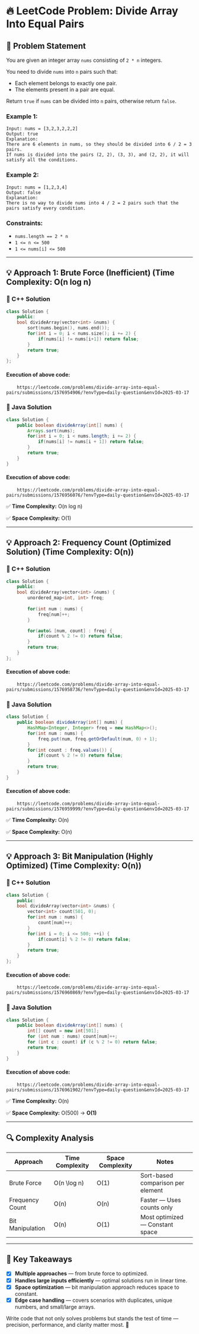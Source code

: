 # 🔥 LeetCode Problem: Divide Array Into Equal Pairs

## 📌 Problem Statement

You are given an integer array `nums` consisting of `2 * n` integers.

You need to divide `nums` into `n` pairs such that:

- Each element belongs to exactly one pair.
- The elements present in a pair are equal.

Return `true` if `nums` can be divided into `n` pairs, otherwise return `false`.

### Example 1:

```plaintext
Input: nums = [3,2,3,2,2,2]
Output: true
Explanation: 
There are 6 elements in nums, so they should be divided into 6 / 2 = 3 pairs.
If nums is divided into the pairs (2, 2), (3, 3), and (2, 2), it will satisfy all the conditions.
```

### Example 2:

```plaintext
Input: nums = [1,2,3,4]
Output: false
Explanation: 
There is no way to divide nums into 4 / 2 = 2 pairs such that the pairs satisfy every condition.
```

### Constraints:

- `nums.length == 2 * n`
- `1 <= n <= 500`
- `1 <= nums[i] <= 500`

---

## 💡 Approach 1: Brute Force (Inefficient) (Time Complexity: O(n log n)

### 🔧 C++ Solution

```cpp
class Solution {
    public:
    bool divideArray(vector<int> &nums) {
        sort(nums.begin(), nums.end());
        for(int i = 0; i < nums.size(); i += 2) {
            if(nums[i] != nums[i+1]) return false;
        }
        return true;
    }
};
```

#### Execution of above code:
```link
    https://leetcode.com/problems/divide-array-into-equal-pairs/submissions/1576954906/?envType=daily-question&envId=2025-03-17
```

### 🔧 Java Solution

```java
class Solution {
    public boolean divideArray(int[] nums) {
        Arrays.sort(nums);
        for(int i = 0; i < nums.length; i += 2) {
            if(nums[i] != nums[i + 1]) return false;
        }
        return true;
    }
}
```

#### Execution of above code:
```link
    https://leetcode.com/problems/divide-array-into-equal-pairs/submissions/1576956076/?envType=daily-question&envId=2025-03-17
```

✅ **Time Complexity:** O(n log n)

✅ **Space Complexity:** O(1)

---

## 💡 Approach 2: Frequency Count (Optimized Solution) (Time Complexity: O(n))

### 🔧 C++ Solution

```cpp
class Solution {
    public:
    bool divideArray(vector<int> &nums) {
        unordered_map<int, int> freq;
    
        for(int num : nums) {
            freq[num]++;
        }

        for(auto& [num, count] : freq) {
            if(count % 2 != 0) return false;
        }
        return true;
    }
};
```

#### Execution of above code:
```link
    https://leetcode.com/problems/divide-array-into-equal-pairs/submissions/1576958736/?envType=daily-question&envId=2025-03-17
```

### 🔧 Java Solution

```java
class Solution {
    public boolean divideArray(int[] nums) {
        HashMap<Integer, Integer> freq = new HashMap<>();
        for(int num : nums) {
            freq.put(num, freq.getOrDefault(num, 0) + 1);
        }
        for(int count : freq.values()) {
            if(count % 2 != 0) return false;
        }
        return true;
    }
}
```

#### Execution of above code:
```link
    https://leetcode.com/problems/divide-array-into-equal-pairs/submissions/1576959999/?envType=daily-question&envId=2025-03-17
```

✅ **Time Complexity:** O(n)

✅ **Space Complexity:** O(n)

---

## 💡 Approach 3: Bit Manipulation (Highly Optimized) (Time Complexity: O(n))

### 🔧 C++ Solution

```cpp
class Solution {
    public:
    bool divideArray(vector<int> &nums) {
        vector<int> count(501, 0);
        for(int num : nums) {
            count[num]++;
        }
        for(int i = 0; i <= 500; ++i) {
            if(count[i] % 2 != 0) return false;
        }
        return true;
    }
};
```

#### Execution of above code:
```link
    https://leetcode.com/problems/divide-array-into-equal-pairs/submissions/1576960869/?envType=daily-question&envId=2025-03-17
```

### 🔧 Java Solution

```java
class Solution {
    public boolean divideArray(int[] nums) {
        int[] count = new int[501];
        for (int num : nums) count[num]++;
        for (int c : count) if (c % 2 != 0) return false;
        return true;
    }
}
```

#### Execution of above code:
```link
    https://leetcode.com/problems/divide-array-into-equal-pairs/submissions/1576961902/?envType=daily-question&envId=2025-03-17
```

✅ **Time Complexity:** O(n)

✅ **Space Complexity:** O(500) → **O(1)**

---

## 🔍 Complexity Analysis

| Approach              | Time Complexity | Space Complexity | Notes                              |
| --------------------- | ---------------- | ---------------- | ---------------------------------- |
| Brute Force           | O(n \log n)       | O(1)             | Sort-based comparison per element  |
| Frequency Count       | O(n)             | O(n)             | Faster — Uses counts only        |
| Bit Manipulation      | O(n)             | O(1)             | Most optimized — Constant space  |

---

## 🏅 Key Takeaways

- [x] **Multiple approaches** — from brute force to optimized.
- [x] **Handles large inputs efficiently** — optimal solutions run in linear time.
- [x] **Space optimization** — bit manipulation approach reduces space to constant.
- [x] **Edge case handling** — covers scenarios with duplicates, unique numbers, and small/large arrays.

Write code that not only solves problems but stands the test of time — precision, performance, and clarity matter most. 🎯
